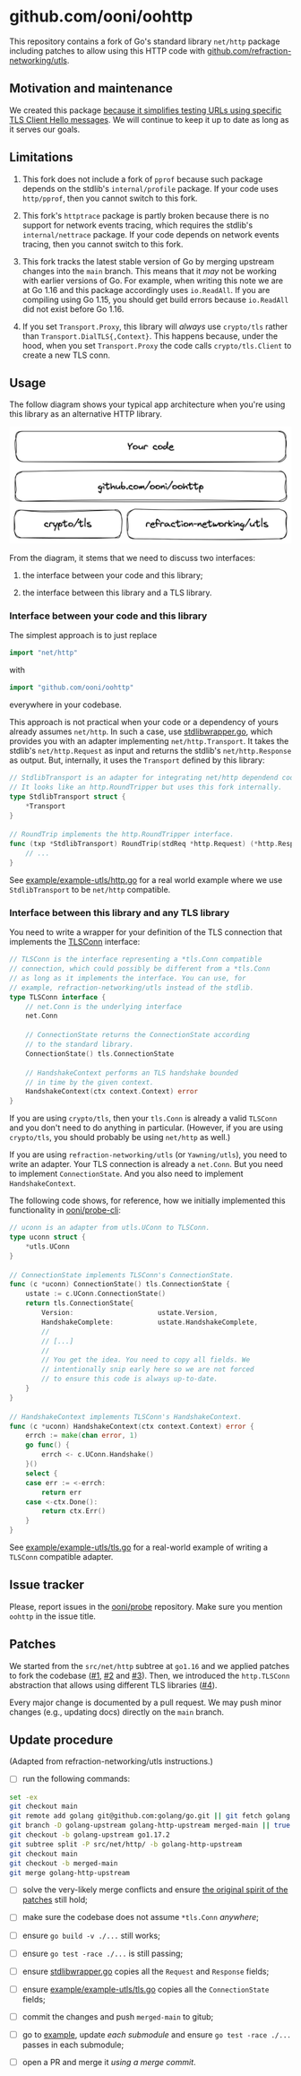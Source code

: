 # github.com/ooni/oohttp

This repository contains a fork of Go's standard library `net/http`
package including patches to allow using this HTTP code with
[github.com/refraction-networking/utls](
https://github.com/refraction-networking/utls).

## Motivation and maintenance

We created this package [because it simplifies testing URLs using
specific TLS Client Hello messages](https://github.com/ooni/probe/issues/1731). We
will continue to keep it up to date as long as it serves our goals.

## Limitations

1. This fork does not include a fork of `pprof` because such package
depends on the stdlib's `internal/profile` package. If your code uses
`http/pprof`, then you cannot switch to this fork.

2. This fork's `httptrace` package is partly broken because there
is no support for network events tracing, which requires the stdlib's
`internal/nettrace` package. If your code depends on network events
tracing, then you cannot switch to this fork.

3. This fork tracks the latest stable version of Go by merging
upstream changes into the `main` branch. This means that it _may_
not be working with earlier versions of Go. For example, when
writing this note we are at Go 1.16 and this package accordingly
uses `io.ReadAll`. If you are compiling using Go 1.15, you should
get build errors because `io.ReadAll` did not exist before Go 1.16.

4. If you set `Transport.Proxy`, this library will _always_ use
`crypto/tls` rather than `Transport.DialTLS{,Context}`. This happens
because, under the hood, when you set `Transport.Proxy` the code
calls `crypto/tls.Client` to create a new TLS conn.

## Usage

The follow diagram shows your typical app architecture when you're
using this library as an alternative HTTP library.

![architecture](oohttp.png)

From the diagram, it stems that we need to discuss two interfaces:

1. the interface between your code and this library;

2. the interface between this library and a TLS library.

### Interface between your code and this library

The simplest approach is to just replace

```Go
import "net/http"
```

with

```Go
import "github.com/ooni/oohttp"
```

everywhere in your codebase.

This approach is not practical when your code or a dependency of yours
already assumes `net/http`. In such a case, use
[stdlibwrapper.go](stdlibwrapper.go),
which provides you with an adapter implementing `net/http.Transport`. It
takes the stdlib's `net/http.Request` as input and returns the stdlib's
`net/http.Response` as output. But, internally, it uses the `Transport` defined
by this library:

```Go
// StdlibTransport is an adapter for integrating net/http dependend code.
// It looks like an http.RoundTripper but uses this fork internally.
type StdlibTransport struct {
	*Transport
}

// RoundTrip implements the http.RoundTripper interface.
func (txp *StdlibTransport) RoundTrip(stdReq *http.Request) (*http.Response, error) {
	// ...
}
```

See [example/example-utls/http.go](example/example-utls/http.go) for a real
world example where we use `StdlibTransport` to be `net/http` compatible.

### Interface between this library and any TLS library

You need to write a wrapper for your definition of the TLS connection that
implements the [TLSConn](tlsconn.go) interface:

```Go
// TLSConn is the interface representing a *tls.Conn compatible
// connection, which could possibly be different from a *tls.Conn
// as long as it implements the interface. You can use, for
// example, refraction-networking/utls instead of the stdlib.
type TLSConn interface {
	// net.Conn is the underlying interface
	net.Conn

	// ConnectionState returns the ConnectionState according
	// to the standard library.
	ConnectionState() tls.ConnectionState

	// HandshakeContext performs an TLS handshake bounded
	// in time by the given context.
	HandshakeContext(ctx context.Context) error
}
```

If you are using `crypto/tls`, then
your `tls.Conn` is already a valid `TLSConn` and you don't need to do
anything in particular. (However, if you are using
`crypto/tls`, you should probably be using `net/http` as well.)

If you are using `refraction-networking/utls` (or `Yawning/utls`), you need to write an
adapter. Your TLS connection is
already a `net.Conn`. But you need to implement `ConnectionState`. And
you also need to implement `HandshakeContext`.

The following code shows, for reference, how we initially implemented
this functionality in [ooni/probe-cli](https://github.com/ooni/probe-cli):

```Go
// uconn is an adapter from utls.UConn to TLSConn.
type uconn struct {
	*utls.UConn
}

// ConnectionState implements TLSConn's ConnectionState.
func (c *uconn) ConnectionState() tls.ConnectionState {
	ustate := c.UConn.ConnectionState()
	return tls.ConnectionState{
		Version:                     ustate.Version,
		HandshakeComplete:           ustate.HandshakeComplete,
		//
		// [...]
		//
		// You get the idea. You need to copy all fields. We
		// intentionally snip early here so we are not forced
		// to ensure this code is always up-to-date.
	}
}

// HandshakeContext implements TLSConn's HandshakeContext.
func (c *uconn) HandshakeContext(ctx context.Context) error {
	errch := make(chan error, 1)
	go func() {
		errch <- c.UConn.Handshake()
	}()
	select {
	case err := <-errch:
		return err
	case <-ctx.Done():
		return ctx.Err()
	}
}
```

See [example/example-utls/tls.go](example/example-utls/tls.go) for a real-world
example of writing a `TLSConn` compatible adapter.

## Issue tracker

Please, report issues in the [ooni/probe](https://github.com/ooni/probe)
repository. Make sure you mention `oohttp` in the issue title.

## Patches

We started from the `src/net/http` subtree at `go1.16` and we
applied patches to fork the codebase ([#1](https://github.com/ooni/oohttp/pull/1),
[#2](https://github.com/ooni/oohttp/pull/2) and [#3](
https://github.com/ooni/oohttp/pull/3)). Then, we introduced
the `http.TLSConn` abstraction that allows using different TLS
libraries ([#4](https://github.com/ooni/oohttp/pull/4)).

Every major change is documented by a pull request. We may push
minor changes (e.g., updating docs) directly on the `main` branch.

## Update procedure

(Adapted from refraction-networking/utls instructions.)

- [ ] run the following commands:

```bash
set -ex
git checkout main
git remote add golang git@github.com:golang/go.git || git fetch golang
git branch -D golang-upstream golang-http-upstream merged-main || true
git checkout -b golang-upstream go1.17.2
git subtree split -P src/net/http/ -b golang-http-upstream
git checkout main
git checkout -b merged-main
git merge golang-http-upstream
```

- [ ] solve the very-likely merge conflicts and ensure [the original spirit of the
patches](#patches) still hold;

- [ ] make sure the codebase does not assume `*tls.Conn` *anywhere*;

- [ ] ensure `go build -v ./...` still works;

- [ ] ensure `go test -race ./...` is still passing;

- [ ] ensure [stdlibwrapper.go](stdlibwrapper.go) copies all
the `Request` and `Response` fields;

- [ ] ensure [example/example-utls/tls.go](example/example-utls/tls.go)
copies all the `ConnectionState` fields;

- [ ] commit the changes and push `merged-main` to gitub;

- [ ] go to [example](example), update *each submodule* and ensure
`go test -race ./...` passes in each submodule;

- [ ] open a PR and merge it *using a merge commit*.
